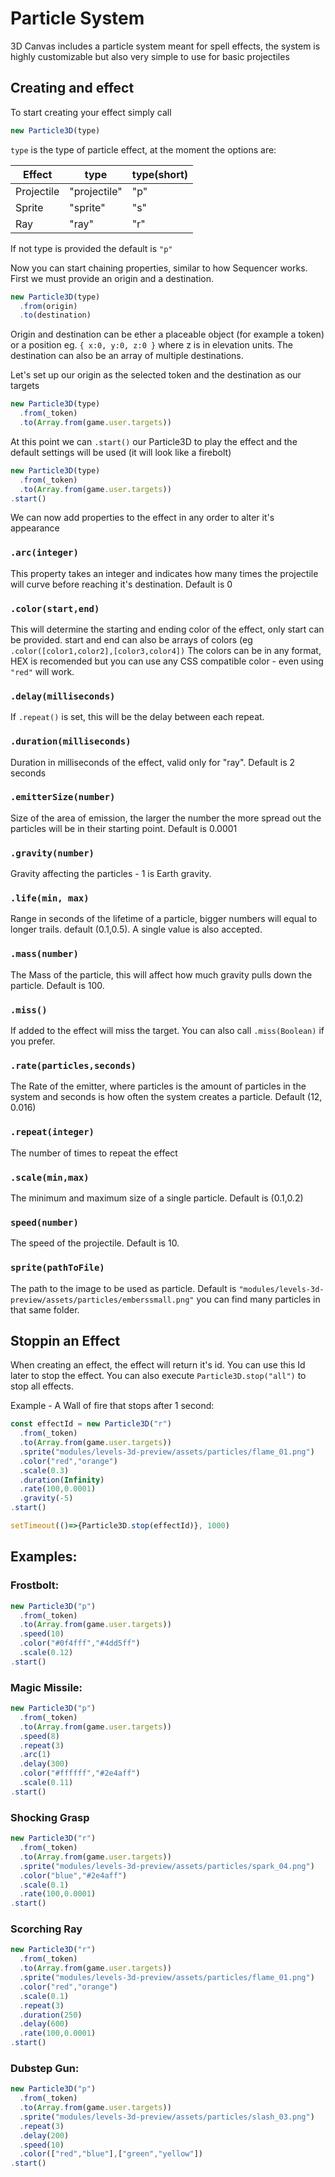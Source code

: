 # Particle System

3D Canvas includes a particle system meant for spell effects, the system is highly customizable but also very simple to use for basic projectiles

## Creating and effect

To start creating your effect simply call

```js
new Particle3D(type)
```
`type` is the type of particle effect, at the moment the options are:

| Effect     | type         | type(short) |
|------------|--------------|-------------|
| Projectile | "projectile" | "p"         |
| Sprite     | "sprite"     | "s"         |
| Ray        | "ray"        | "r"         |

If not type is provided the default is `"p"`

Now you can start chaining properties, similar to how Sequencer works.
First we must provide an origin and a destination.

```js
new Particle3D(type)
  .from(origin)
  .to(destination)
```

Origin and destination can be ether a placeable object (for example a token) or a position eg. `{ x:0, y:0, z:0 }` where z is in elevation units. The destination can also be an array of multiple destinations.

Let's set up our origin as the selected token and the destination as our targets

```js
new Particle3D(type)
  .from(_token)
  .to(Array.from(game.user.targets))
```

At this point we can `.start()` our Particle3D to play the effect and the default settings will be used (it will look like a firebolt)

```js
new Particle3D(type)
  .from(_token)
  .to(Array.from(game.user.targets))
.start()
```

We can now add properties to the effect in any order to alter it's appearance

### `.arc(integer)`
This property takes an integer and indicates how many times the projectile will curve before reaching it's destination. Default is 0

### `.color(start,end)`
This will determine the starting and ending color of the effect, only start can be provided. start and end can also be arrays of colors (eg `.color([color1,color2],[color3,color4])`
The colors can be in any format, HEX is recomended but you can use any CSS compatible color - even using `"red"` will work.

### `.delay(milliseconds)`
If `.repeat()` is set, this will be the delay between each repeat.

### `.duration(milliseconds)`
Duration in milliseconds of the effect, valid only for "ray". Default is 2 seconds

### `.emitterSize(number)`
Size of the area of emission, the larger the number the more spread out the particles will be in their starting point. Default is 0.0001

### `.gravity(number)`
Gravity affecting the particles - 1 is Earth gravity.

### `.life(min, max)`
Range in seconds of the lifetime of a particle, bigger numbers will equal to longer trails. default (0.1,0.5). A single value is also accepted.

### `.mass(number)`
The Mass of the particle, this will affect how much gravity pulls down the particle. Default is 100.

### `.miss()`
If added to the effect will miss the target. You can also call `.miss(Boolean)` if you prefer.

### `.rate(particles,seconds)`
The Rate of the emitter, where particles is the amount of particles in the system and seconds is how often the system creates a particle. Default (12, 0.016)

### `.repeat(integer)`
The number of times to repeat the effect

### `.scale(min,max)`

The minimum and maximum size of a single particle. Default is (0.1,0.2)

### `speed(number)`

The speed of the projectile. Default is 10.

### `sprite(pathToFile)`

The path to the image to be used as particle. Default is `"modules/levels-3d-preview/assets/particles/emberssmall.png"` you can find many particles in that same folder.

## Stoppin an Effect

When creating an effect, the effect will return it's id. You can use this Id later to stop the effect. You can also execute `Particle3D.stop("all")` to stop all effects.

Example - A Wall of fire that stops after 1 second:

```js
const effectId = new Particle3D("r")
  .from(_token)
  .to(Array.from(game.user.targets))
  .sprite("modules/levels-3d-preview/assets/particles/flame_01.png")
  .color("red","orange")
  .scale(0.3)
  .duration(Infinity)
  .rate(100,0.0001)
  .gravity(-5)
.start()

setTimeout(()=>{Particle3D.stop(effectId)}, 1000)
```

## Examples:

### Frostbolt:

```js
new Particle3D("p")
  .from(_token)
  .to(Array.from(game.user.targets))
  .speed(10)
  .color("#0f4fff","#4dd5ff")
  .scale(0.12)
.start()
```

### Magic Missile:

```js
new Particle3D("p")
  .from(_token)
  .to(Array.from(game.user.targets))
  .speed(8)
  .repeat(3)
  .arc(1)
  .delay(300)
  .color("#ffffff","#2e4aff")
  .scale(0.11)
.start()
```

### Shocking Grasp

```js
new Particle3D("r")
  .from(_token)
  .to(Array.from(game.user.targets))
  .sprite("modules/levels-3d-preview/assets/particles/spark_04.png")
  .color("blue","#2e4aff")
  .scale(0.1)
  .rate(100,0.0001)
.start()
```

### Scorching Ray

```js
new Particle3D("r")
  .from(_token)
  .to(Array.from(game.user.targets))
  .sprite("modules/levels-3d-preview/assets/particles/flame_01.png")
  .color("red","orange")
  .scale(0.1)
  .repeat(3)
  .duration(250)
  .delay(600)
  .rate(100,0.0001)
.start()
```

### Dubstep Gun:

```js
new Particle3D("p")
  .from(_token)
  .to(Array.from(game.user.targets))
  .sprite("modules/levels-3d-preview/assets/particles/slash_03.png")
  .repeat(3)
  .delay(200)
  .speed(10)
  .color(["red","blue"],["green","yellow"])
.start()
```
